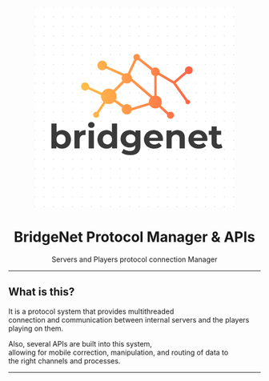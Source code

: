 <div align="center">

<img src="assets/logo.png" alt="drawing" width="400"/>

# BridgeNet Protocol Manager & APIs

Servers and Players protocol connection Manager

</div>

---

## What is this?

It is a protocol system that provides multithreaded<br>
connection and communication between internal servers and the players <br>
playing on them.<br>

Also, several APIs are built into this system,<br>
allowing for mobile correction, manipulation, and routing of data to <br>
the right channels and processes.<br>

---